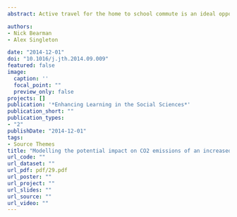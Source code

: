 ```yaml
---
abstract: Active travel for the home to school commute is an ideal opportunity to improve pupil׳s physical activity levels. Many studies have looked at how pupils travel to school and the motivating factors behind these decisions. This paper applies an innovative methodology to model each pupil’s individual route to school and then evaluates how different policy changes could increase the uptake of active travel. The changes are quantified in terms of the proportion using active travel, CO2 emissions and criterion distances- a method of measuring how far pupils are willing to travel using a certain mode of transport. Findings suggest that the greatest reduction in CO2 and increase in health benefits can be made by encouraging more primary school pupils to use active travel and targeting schools with existing low levels of active travel.

authors:
- Nick Bearman
- Alex Singleton

date: "2014-12-01"
doi: "10.1016/j.jth.2014.09.009"
featured: false
image:
  caption: ''
  focal_point: ""
  preview_only: false
projects: []
publication: '*Enhancing Learning in the Social Sciences*'
publication_short: ""
publication_types:
- "2"
publishDate: "2014-12-01"
tags:
- Source Themes
title: "Modelling the potential impact on CO2 emissions of an increased uptake of active travel for the home to school commute using individual level data"
url_code: ""
url_dataset: ""
url_pdf: pdf/29.pdf
url_poster: ""
url_project: ""
url_slides: ""
url_source: ""
url_video: ""
---
```


